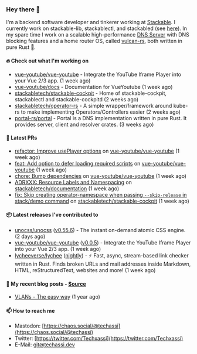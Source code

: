 ### Hey there 👋

I'm a backend software developer and tinkerer working at [Stackable][stackable]. I currently work on
stackable-lib, stackablectl, and stackabled (see [here][stackable-work]). In my spare time I work on
a scalable high-performance [DNS Server][portal] with DNS blocking features and a home router OS,
called [vulcan-rs][vulcan], both written in pure Rust 🦀.

[stackable-work]: https://github.com/stackabletech/stackable
[stackable]: https://github.com/stackabletech
[portal]: https://github.com/portal-rs/portal
[vulcan]: https://github.com/vulcan-rs

#### 🔥 Check out what I'm working on


- [vue-youtube/vue-youtube](https://github.com/vue-youtube/vue-youtube) - Integrate the YouTube Iframe Player into your Vue 2/3 app.  (1 week ago)
- [vue-youtube/docs](https://github.com/vue-youtube/docs) - Documentation for VueYoutube (1 week ago)
- [stackabletech/stackable-cockpit](https://github.com/stackabletech/stackable-cockpit) - Home of stackable-cockpit, stackablectl and stackable-cockpitd (2 weeks ago)
- [stackabletech/operator-rs](https://github.com/stackabletech/operator-rs) - A simple wrapper/framework around kube-rs to make implementing Operators/Controllers easier (2 weeks ago)
- [portal-rs/portal](https://github.com/portal-rs/portal) - Portal is a DNS implementation written in pure Rust. It provides server, client and resolver crates. (3 weeks ago)

#### 🧪 Latest PRs


- [refactor: Improve usePlayer options](https://github.com/vue-youtube/vue-youtube/pull/12) on [vue-youtube/vue-youtube](https://github.com/vue-youtube/vue-youtube) (1 week ago)
- [feat: Add option to defer loading required scripts](https://github.com/vue-youtube/vue-youtube/pull/11) on [vue-youtube/vue-youtube](https://github.com/vue-youtube/vue-youtube) (1 week ago)
- [chore: Bump dependencies](https://github.com/vue-youtube/vue-youtube/pull/10) on [vue-youtube/vue-youtube](https://github.com/vue-youtube/vue-youtube) (1 week ago)
- [ADRXXX: Resource Labels and Namespacing](https://github.com/stackabletech/documentation/pull/443) on [stackabletech/documentation](https://github.com/stackabletech/documentation) (1 week ago)
- [fix: Skip creating operator-namespace when passing `--skip-release` in stack/demo command](https://github.com/stackabletech/stackable-cockpit/pull/106) on [stackabletech/stackable-cockpit](https://github.com/stackabletech/stackable-cockpit) (1 week ago)

#### 📦 Latest releases I've contributed to


- [unocss/unocss](https://github.com/unocss/unocss/releases/tag/v0.55.6) ([v0.55.6](https://github.com/unocss/unocss/releases/tag/v0.55.6)) - The instant on-demand atomic CSS engine. (2 days ago)
- [vue-youtube/vue-youtube](https://github.com/vue-youtube/vue-youtube/releases/tag/v0.0.5) ([v0.0.5](https://github.com/vue-youtube/vue-youtube/releases/tag/v0.0.5)) - Integrate the YouTube Iframe Player into your Vue 2/3 app.  (1 week ago)
- [lycheeverse/lychee](https://github.com/lycheeverse/lychee/releases/tag/nightly) ([nightly](https://github.com/lycheeverse/lychee/releases/tag/nightly)) - ⚡ Fast, async, stream-based link checker written in Rust. Finds broken URLs and mail addresses inside Markdown, HTML, reStructuredText, websites and more! (1 week ago)

#### 📜 My recent blog posts - [Source](https://github.com/Techassi/page)


- [VLANs - The easy way](https://techassi.dev/posts/vlans-the-easy-way/) (1 year ago)

#### 📫 How to reach me

- Mastodon: [https://chaos.social/@techassi](https://chaos.social/@techassi)
- Twitter: [https://twitter.com/Techxassi](https://twitter.com/Techxassi)
- E-Mail: git@techassi.dev

